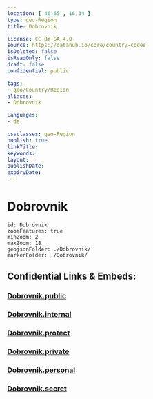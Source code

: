 ```yaml
---
location: [ 46.65 , 16.34 ] 
type: geo-Region
title: Dobrovnik

license: CC BY-SA 4.0
source: https://datahub.io/core/country-codes
isDeleted: false
isReadOnly: false
draft: false
confidential: public

tags:
- geo/Country/Region
aliases:
- Dobrovnik

Languages:
- de

cssclasses: geo-Region
publish: true
linkTitle: 
keywords: 
layout: 
publishDate: 
expiryDate: 
---
```


# Dobrovnik

```leaflet
id: Dobrovnik
zoomFeatures: true 
minZoom: 2 
maxZoom: 18
geojsonFolder: ./Dobrovnik/
markerFolder: ./Dobrovnik/
```


## Confidential Links & Embeds: 

### [Dobrovnik.public](/_public/\Earth\Continent\Europe\Europe~Central\Slovenia\Regions~Slovenia\Pomurska\counties~PomurskaDobrovnik.public.md) 

### [Dobrovnik.internal](/_internal/\Earth\Continent\Europe\Europe~Central\Slovenia\Regions~Slovenia\Pomurska\counties~PomurskaDobrovnik.internal.md) 

### [Dobrovnik.protect](/_protect/\Earth\Continent\Europe\Europe~Central\Slovenia\Regions~Slovenia\Pomurska\counties~PomurskaDobrovnik.protect.md) 

### [Dobrovnik.private](/_private/\Earth\Continent\Europe\Europe~Central\Slovenia\Regions~Slovenia\Pomurska\counties~PomurskaDobrovnik.private.md) 

### [Dobrovnik.personal](/_personal/\Earth\Continent\Europe\Europe~Central\Slovenia\Regions~Slovenia\Pomurska\counties~PomurskaDobrovnik.personal.md) 

### [Dobrovnik.secret](/_secret/\Earth\Continent\Europe\Europe~Central\Slovenia\Regions~Slovenia\Pomurska\counties~PomurskaDobrovnik.secret.md)

